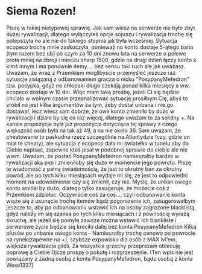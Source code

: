 # Siema Rozen!
Piszę w takiej nietypowej sprawię. Jak sam wiesz na serwerze nie było zbyt dużej rywalizacji, dlatego wyłączyłeś opcje sojuszu i rywalizacja trochę się polepszyła no ale nie do takiego stopnia jak była wcześniej. Sytuacja ecopeco trochę mnie zaskoczyła, ponieważ no konto dostaje 5-ątego bana [tym razem bez ub] po czym za 10 dni znowu lata na serwerze o połowe prota mniej na zbroji i mieczu sharp 1500, gdzie na drugi dzień łączy konto z kimś innym i ma ponownie itemy.... bez sensu taki ruch ale jak uważasz. Uważam, że wraz z Przemkiem moglibyście przemyśleć jeszcze raz sytuacje związaną z odbanowaniem gracza o nicku "PosypanyMefedron" tzw. posypka, gdyż no chłopaki długo czekają ponad kilka miesięcy a ww. ecopeco dostaje w 10 dni. Więc mam taką prośbę, jeżeli Ci się będzie chciało w wolnym czasie przeanalizować sytuację prosiłbym Cię, abyś to zrobił no jest kilka argumentów za tym, żeby dostał unbana i nie go dostawał, lecz wiesz sam dobrze, że owe konto zmieniło by dużo w rywalizacji i działo by się co raz więcej, dlatego uważam to za solidny +. Na kanale propozycje była już propozycja dotycząca tej sprawy z czego większość osób była na tak aż 49, a na nie około 36. Sam uważam, że cheatowanie to paskudna rzecz szczególnie na Atlantydzie (czy, gdzie on miał te cheaty), ale sytuacja z ecopeco dała mi światełko w tunelu aby do Ciebie napisać, zapewne ktoś pisał w podobnej sprawie do ciebie ale nie wiem. Uważam, że postać PosypanyMefedron namieszałby bardzo w rywalizacji aka pvp i zmieniłoby się dużo w momencie jego powrotu. Piszę te wiadomość z pełną świadomością, że jest to okrutny ban za okrutny powód, ale po tych kilku miesiącach wydaje mi się, że jest to odpowiedni moment na udowodnienie czy się zmienił, czy nie. Myślę, że unban owego konto wniósł by dużo, dlatego tylko zasugeruje, że możecie coś z Przemkiem zdziałac. Oczywiście coś za coś..., czyli odbanowanie konta wiąże się z usunęcie trochę itemów bądź pogorszenie ich, zasugerowałbym jeszcze to, aby po odbanowaniu wstawić ich na osoby zagrożone blacklistą, gdyż należy im się szansa po tych kilku miesiącach i z pewnością wyrażą skruchę, ale jeżeli się pomylę zawsze można wstawić ich blackliste i serwerowe życie będzie się kreciło dalej bez konta PosypanyMefedron
Kilka plusów po unbanie owego konta - Namieszałby trochę cenowo po powrocie na rynek(zapewne na +), szybsze expowisko dla osób z MAX lvl'em, większa rywalizacja gildii.
Za wszystkie grzechy przeprszam obiecuję poprawę a Ciebie Ojcze proszę o pokutę i rozgrzeszenie. (Ten wpis nie jest powiązany z żadną osobą z konta PosypanyMefedron, bądz osobą z konta Wexe1337)

